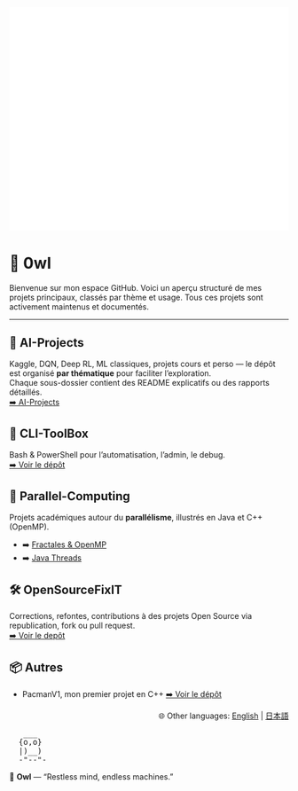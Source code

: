 ![Metrics](https://github.com/JulienDesdo/JulienDesdo/blob/main/github-metrics.svg)

# 🦉 0wI 

Bienvenue sur mon espace GitHub. Voici un aperçu structuré de mes projets principaux, classés par thème et usage. Tous ces projets sont activement maintenus et documentés.

---

## 🤖 AI-Projects
Kaggle, DQN, Deep RL, ML classiques, projets cours et perso — le dépôt est organisé **par thématique** pour faciliter l’exploration.<br>
Chaque sous-dossier contient des README explicatifs ou des rapports détaillés.<br>
[➡️ AI-Projects](https://github.com/JulienDesdo/AI-Projects.git)

## 🧰 CLI-ToolBox
Bash & PowerShell pour l’automatisation, l’admin, le debug. <br>
[➡️ Voir le dépôt](https://github.com/JulienDesdo/CLI-Toolbox.git)

## 🔁 Parallel-Computing
Projets académiques autour du **parallélisme**, illustrés en Java et C++ (OpenMP). <br>

- ➡️ [Fractales & OpenMP](https://github.com/JulienDesdo/OpenMP_fractales)
- ➡️ [Java Threads](https://github.com/JulienDesdo/JavaThread_PracticalWork)

## 🛠️ OpenSourceFixIT
Corrections, refontes, contributions à des projets Open Source via republication, fork ou pull request. <br>
[➡️ Voir le depôt](https://github.com/JulienDesdo/OpenSource-FixIt.git)

## 📦 Autres

- PacmanV1, mon premier projet en C++ [➡️ Voir le dépôt](https://github.com/JulienDesdo/PacmanV1)

<p align="right">
  🌐 Other languages:
  <a href="README.en.md">English</a> |
  <a href="README.ja.md">日本語</a>
</p>

<p align="center">

<pre style="font-family: monospace; background: none; border: none; box-shadow: none; padding: 0; margin: 0;">
   ___
  {o,o}
  |)__)
  -"--"-
</pre>

🦉 <b>Owl</b> — “Restless mind, endless machines.”
</p>




<!-- ![snake gif](https://github.com/JulienDesdo/JulienDesdo/blob/output/snake.svg) -->
<!-- ![Top Langs](https://github-readme-stats.vercel.app/api/top-langs/?username=JulienDesdo&layout=compact&theme=tokyonight) -->
